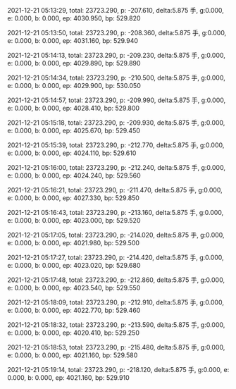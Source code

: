 2021-12-21 05:13:29, total: 23723.290, p: -207.610, delta:5.875 手, g:0.000, e: 0.000, b: 0.000, ep: 4030.950, bp: 529.820

2021-12-21 05:13:50, total: 23723.290, p: -208.360, delta:5.875 手, g:0.000, e: 0.000, b: 0.000, ep: 4031.160, bp: 529.940

2021-12-21 05:14:13, total: 23723.290, p: -209.230, delta:5.875 手, g:0.000, e: 0.000, b: 0.000, ep: 4029.890, bp: 529.890

2021-12-21 05:14:34, total: 23723.290, p: -210.500, delta:5.875 手, g:0.000, e: 0.000, b: 0.000, ep: 4029.900, bp: 530.050

2021-12-21 05:14:57, total: 23723.290, p: -209.990, delta:5.875 手, g:0.000, e: 0.000, b: 0.000, ep: 4028.410, bp: 529.800

2021-12-21 05:15:18, total: 23723.290, p: -209.930, delta:5.875 手, g:0.000, e: 0.000, b: 0.000, ep: 4025.670, bp: 529.450

2021-12-21 05:15:39, total: 23723.290, p: -212.770, delta:5.875 手, g:0.000, e: 0.000, b: 0.000, ep: 4024.110, bp: 529.610

2021-12-21 05:16:00, total: 23723.290, p: -212.240, delta:5.875 手, g:0.000, e: 0.000, b: 0.000, ep: 4024.240, bp: 529.560

2021-12-21 05:16:21, total: 23723.290, p: -211.470, delta:5.875 手, g:0.000, e: 0.000, b: 0.000, ep: 4027.330, bp: 529.850

2021-12-21 05:16:43, total: 23723.290, p: -213.160, delta:5.875 手, g:0.000, e: 0.000, b: 0.000, ep: 4023.000, bp: 529.520

2021-12-21 05:17:05, total: 23723.290, p: -214.020, delta:5.875 手, g:0.000, e: 0.000, b: 0.000, ep: 4021.980, bp: 529.500

2021-12-21 05:17:27, total: 23723.290, p: -214.420, delta:5.875 手, g:0.000, e: 0.000, b: 0.000, ep: 4023.020, bp: 529.680

2021-12-21 05:17:48, total: 23723.290, p: -212.860, delta:5.875 手, g:0.000, e: 0.000, b: 0.000, ep: 4023.540, bp: 529.550

2021-12-21 05:18:09, total: 23723.290, p: -212.910, delta:5.875 手, g:0.000, e: 0.000, b: 0.000, ep: 4022.770, bp: 529.460

2021-12-21 05:18:32, total: 23723.290, p: -213.590, delta:5.875 手, g:0.000, e: 0.000, b: 0.000, ep: 4020.410, bp: 529.250

2021-12-21 05:18:53, total: 23723.290, p: -215.480, delta:5.875 手, g:0.000, e: 0.000, b: 0.000, ep: 4021.160, bp: 529.580

2021-12-21 05:19:14, total: 23723.290, p: -218.120, delta:5.875 手, g:0.000, e: 0.000, b: 0.000, ep: 4021.160, bp: 529.910